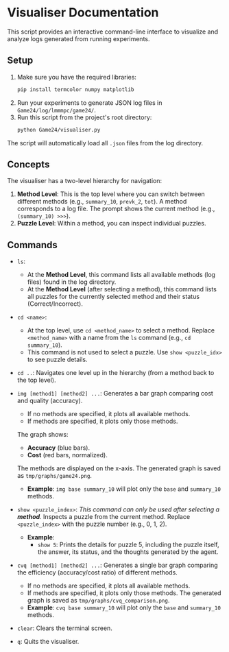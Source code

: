# Visualiser Documentation

This script provides an interactive command-line interface to visualize and analyze logs generated from running experiments.

## Setup
1.  Make sure you have the required libraries:
    ```bash
    pip install termcolor numpy matplotlib
    ```
2.  Run your experiments to generate JSON log files in `Game24/log/lmmmpc/game24/`.
3.  Run this script from the project's root directory:
    ```bash
    python Game24/visualiser.py
    ```

The script will automatically load all `.json` files from the log directory.

## Concepts

The visualiser has a two-level hierarchy for navigation:
1.  **Method Level**: This is the top level where you can switch between different methods (e.g., `summary_10`, `prevk_2`, `tot`). A method corresponds to a log file. The prompt shows the current method (e.g., `(summary_10) >>>`).
2.  **Puzzle Level**: Within a method, you can inspect individual puzzles.

## Commands

-   `ls`:
    -   At the **Method Level**, this command lists all available methods (log files) found in the log directory.
    -   At the **Method Level** (after selecting a method), this command lists all puzzles for the currently selected method and their status (Correct/Incorrect).

-   `cd <name>`:
    -   At the top level, use `cd <method_name>` to select a method. Replace `<method_name>` with a name from the `ls` command (e.g., `cd summary_10`).
    -   This command is not used to select a puzzle. Use `show <puzzle_idx>` to see puzzle details.

-   `cd ..`:
    Navigates one level up in the hierarchy (from a method back to the top level).

-   `img [method1] [method2] ...`:
    Generates a bar graph comparing cost and quality (accuracy).
    - If no methods are specified, it plots all available methods.
    - If methods are specified, it plots only those methods.

    The graph shows:
    -   **Accuracy** (blue bars).
    -   **Cost** (red bars, normalized).

    The methods are displayed on the x-axis.
    The generated graph is saved as `tmp/graphs/game24.png`.
    - **Example**: `img base summary_10` will plot only the `base` and `summary_10` methods.

-   `show <puzzle_index>`:
    *This command can only be used after selecting a **method**.*
    Inspects a puzzle from the current method. Replace `<puzzle_index>` with the puzzle number (e.g., 0, 1, 2).
    -   **Example**:
        -   `show 5`: Prints the details for puzzle 5, including the puzzle itself, the answer, its status, and the thoughts generated by the agent.

-   `cvq [method1] [method2] ...`:
    Generates a single bar graph comparing the efficiency (accuracy/cost ratio) of different methods.
    - If no methods are specified, it plots all available methods.
    - If methods are specified, it plots only those methods.
    The generated graph is saved as `tmp/graphs/cvq_comparison.png`.
    - **Example**: `cvq base summary_10` will plot only the `base` and `summary_10` methods.

-   `clear`:
    Clears the terminal screen.

-   `q`:
    Quits the visualiser. 